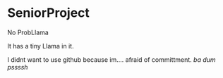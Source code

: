 # SeniorProject

No ProbLlama

It has a tiny Llama in it.

I didnt want to use github because im.... afraid of committment. *ba dum pssssh*
